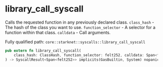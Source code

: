 # library_call_syscall

Calls the requested function in any previously declared class. `class_hash` - The hash of the class you want to use. `function_selector` - A selector for a function within that class. `calldata` - Call arguments.

Fully qualified path: `core::starknet::syscalls::library_call_syscall`

```rust
pub extern fn library_call_syscall(
    class_hash: ClassHash, function_selector: felt252, calldata: Span<felt252>,
) -> SyscallResult<Span<felt252>> implicits(GasBuiltin, System) nopanic;
```

